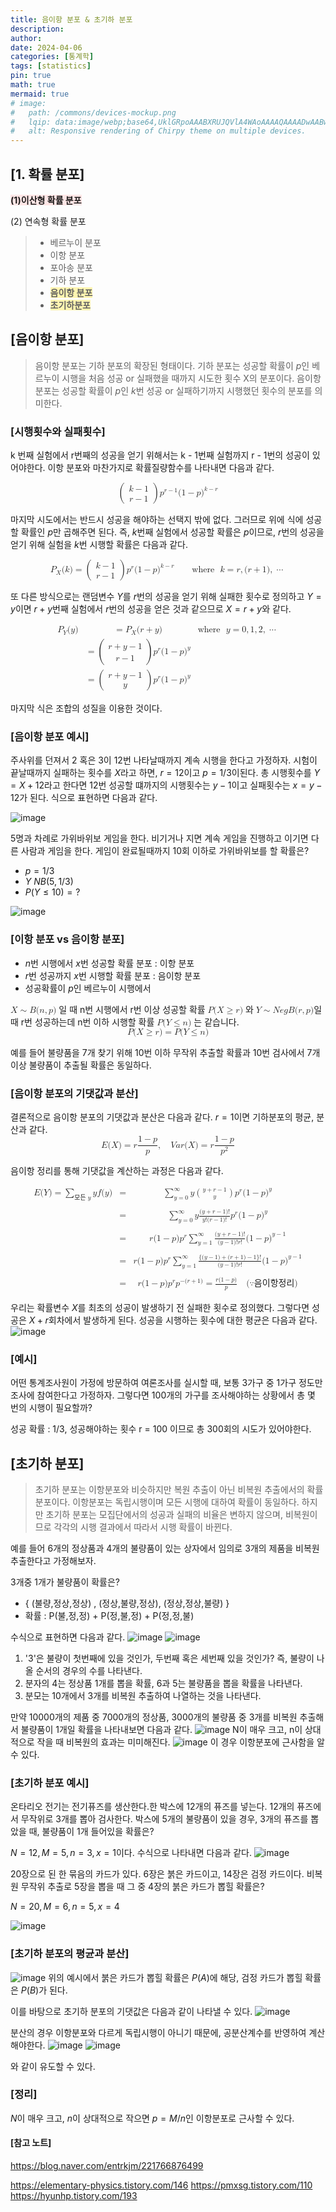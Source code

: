 ```yaml
---
title: 음이항 분포 & 초기하 분포
description: 
author: 
date: 2024-04-06
categories: [통계학]
tags: [statistics]
pin: true
math: true
mermaid: true
# image:
#   path: /commons/devices-mockup.png
#   lqip: data:image/webp;base64,UklGRpoAAABXRUJQVlA4WAoAAAAQAAAADwAABwAAQUxQSDIAAAARL0AmbZurmr57yyIiqE8oiG0bejIYEQTgqiDA9vqnsUSI6H+oAERp2HZ65qP/VIAWAFZQOCBCAAAA8AEAnQEqEAAIAAVAfCWkAALp8sF8rgRgAP7o9FDvMCkMde9PK7euH5M1m6VWoDXf2FkP3BqV0ZYbO6NA/VFIAAAA
#   alt: Responsive rendering of Chirpy theme on multiple devices.
---
```



## [1. 확률 분포]

**<span style="background-color:#FFE6E6">  (1)이산형 확률 분포 </span>**

(2) 연속형 확률 분포

> - 베르누이 분포 
> - 이항 분포 
> - 포아송 분포
> - 기하 분포 
> - **<span style="background-color:#fff5b1"> 음이항 분포 </span>**
> - **<span style="background-color:#fff5b1"> 초기하분포 </span>**

## [음이항 분포]

> 음이항 분포는 기하 분포의 확장된 형태이다. 기하 분포는 성공할 확률이 $p$인 베르누이 시행을 처음 성공 or 실패했을 때까지 시도한 횟수 X의 분포이다. 음이항 분포는 성공할 확률이 $p$인 $k$번 성공 or 실패하기까지 시행했던 횟수의 분포를 의미한다.

### [시행횟수와 실패횟수]

k 번째 실험에서 r번째의 성공을 얻기 위해서는 k - 1번째 실험까지 r - 1번의 성공이 있어야한다. 
이항 분포와 마찬가지로 확률질량함수를 나타내면 다음과 같다.

<math xmlns="http://www.w3.org/1998/Math/MathML" display="block">
  <mrow data-mjx-texclass="INNER">
    <mo data-mjx-texclass="OPEN">(</mo>
    <mtable columnspacing="1em" rowspacing="4pt">
      <mtr>
        <mtd>
          <mi>k</mi>
          <mo>&#x2212;</mo>
          <mn>1</mn>
        </mtd>
      </mtr>
      <mtr>
        <mtd>
          <mi>r</mi>
          <mo>&#x2212;</mo>
          <mn>1</mn>
        </mtd>
      </mtr>
    </mtable>
    <mo data-mjx-texclass="CLOSE">)</mo>
  </mrow>
  <msup>
    <mi>p</mi>
    <mrow data-mjx-texclass="ORD">
      <mi>r</mi>
      <mo>&#x2212;</mo>
      <mn>1</mn>
    </mrow>
  </msup>
  <mo stretchy="false">(</mo>
  <mn>1</mn>
  <mo>&#x2212;</mo>
  <mi>p</mi>
  <msup>
    <mo stretchy="false">)</mo>
    <mrow data-mjx-texclass="ORD">
      <mi>k</mi>
      <mo>&#x2212;</mo>
      <mi>r</mi>
    </mrow>
  </msup>
</math>

마지막 시도에서는 반드시 성공을 해야하는 선택지 밖에 없다. 그러므로 위에 식에 성공할 확률인 $p$만 곱해주면 된다. 즉, $k$번째 실험에서 성공할 확률은 $p$이므로, $r$번의 성공을 얻기 위해 실험을 $k$번 시행할 확률은 다음과 같다. 

<math xmlns="http://www.w3.org/1998/Math/MathML" display="block">
  <msub>
    <mi>P</mi>
    <mi>X</mi>
  </msub>
  <mo stretchy="false">(</mo>
  <mi>k</mi>
  <mo stretchy="false">)</mo>
  <mo>=</mo>
  <mrow data-mjx-texclass="INNER">
    <mo data-mjx-texclass="OPEN">(</mo>
    <mtable columnspacing="1em" rowspacing="4pt">
      <mtr>
        <mtd>
          <mi>k</mi>
          <mo>&#x2212;</mo>
          <mn>1</mn>
        </mtd>
      </mtr>
      <mtr>
        <mtd>
          <mi>r</mi>
          <mo>&#x2212;</mo>
          <mn>1</mn>
        </mtd>
      </mtr>
    </mtable>
    <mo data-mjx-texclass="CLOSE">)</mo>
  </mrow>
  <msup>
    <mi>p</mi>
    <mi>r</mi>
  </msup>
  <mo stretchy="false">(</mo>
  <mn>1</mn>
  <mo>&#x2212;</mo>
  <mi>p</mi>
  <msup>
    <mo stretchy="false">)</mo>
    <mrow data-mjx-texclass="ORD">
      <mi>k</mi>
      <mo>&#x2212;</mo>
      <mi>r</mi>
    </mrow>
  </msup>
  <mtext>&#xA0;</mtext>
  <mtext>&#xA0;</mtext>
  <mtext>&#xA0;</mtext>
  <mtext>&#xA0;</mtext>
  <mtext>&#xA0;</mtext>
  <mtext>&#xA0;</mtext>
  <mtext>where&#xA0;</mtext>
  <mtext>&#xA0;</mtext>
  <mi>k</mi>
  <mo>=</mo>
  <mi>r</mi>
  <mo>,</mo>
  <mo stretchy="false">(</mo>
  <mi>r</mi>
  <mo>+</mo>
  <mn>1</mn>
  <mo stretchy="false">)</mo>
  <mo>,</mo>
  <mo>&#x22EF;</mo>
</math>


또 다른 방식으로는 랜덤변수 $Y$를 $r$번의 성공을 얻기 위해 실패한 횟수로 정의하고 $Y = y$이면 $r + y$번째 실험에서 $r$번의 성공을 얻은 것과 같으므로 $X = r + y$와 같다.

<math xmlns="http://www.w3.org/1998/Math/MathML" display="block">
  <mtable displaystyle="true" columnalign="right left right" columnspacing="0em 2em" rowspacing="3pt">
    <mtr>
      <mtd>
        <msub>
          <mi>P</mi>
          <mi>Y</mi>
        </msub>
        <mo stretchy="false">(</mo>
        <mi>y</mi>
        <mo stretchy="false">)</mo>
      </mtd>
      <mtd>
        <mi></mi>
        <mo>=</mo>
        <msub>
          <mi>P</mi>
          <mi>X</mi>
        </msub>
        <mo stretchy="false">(</mo>
        <mi>r</mi>
        <mo>+</mo>
        <mi>y</mi>
        <mo stretchy="false">)</mo>
      </mtd>
      <mtd>
        <mtext>where&#xA0;</mtext>
        <mtext>&#xA0;</mtext>
        <mi>y</mi>
        <mo>=</mo>
        <mn>0</mn>
        <mo>,</mo>
        <mn>1</mn>
        <mo>,</mo>
        <mn>2</mn>
        <mo>,</mo>
        <mo>&#x22EF;</mo>
      </mtd>
    </mtr>
    <mtr>
      <mtd></mtd>
      <mtd>
        <mi></mi>
        <mo>=</mo>
        <mrow data-mjx-texclass="INNER">
          <mo data-mjx-texclass="OPEN">(</mo>
          <mtable columnalign="center" columnspacing="1em" rowspacing="4pt">
            <mtr>
              <mtd>
                <mi>r</mi>
                <mo>+</mo>
                <mi>y</mi>
                <mo>&#x2212;</mo>
                <mn>1</mn>
              </mtd>
            </mtr>
            <mtr>
              <mtd>
                <mi>r</mi>
                <mo>&#x2212;</mo>
                <mn>1</mn>
              </mtd>
            </mtr>
          </mtable>
          <mo data-mjx-texclass="CLOSE">)</mo>
        </mrow>
        <msup>
          <mi>p</mi>
          <mi>r</mi>
        </msup>
        <mo stretchy="false">(</mo>
        <mn>1</mn>
        <mo>&#x2212;</mo>
        <mi>p</mi>
        <msup>
          <mo stretchy="false">)</mo>
          <mi>y</mi>
        </msup>
      </mtd>
    </mtr>
    <mtr>
      <mtd></mtd>
      <mtd>
        <mi></mi>
        <mo>=</mo>
        <mrow data-mjx-texclass="INNER">
          <mo data-mjx-texclass="OPEN">(</mo>
          <mtable columnalign="center" columnspacing="1em" rowspacing="4pt">
            <mtr>
              <mtd>
                <mi>r</mi>
                <mo>+</mo>
                <mi>y</mi>
                <mo>&#x2212;</mo>
                <mn>1</mn>
              </mtd>
            </mtr>
            <mtr>
              <mtd>
                <mi>y</mi>
              </mtd>
            </mtr>
          </mtable>
          <mo data-mjx-texclass="CLOSE">)</mo>
        </mrow>
        <msup>
          <mi>p</mi>
          <mi>r</mi>
        </msup>
        <mo stretchy="false">(</mo>
        <mn>1</mn>
        <mo>&#x2212;</mo>
        <mi>p</mi>
        <msup>
          <mo stretchy="false">)</mo>
          <mi>y</mi>
        </msup>
      </mtd>
    </mtr>
  </mtable>
</math>

마지막 식은 조합의 성질을 이용한 것이다.

### [음이항 분포 예시]

주사위를 던져서 2 혹은 3이 12번 나타날때까지 계속 시행을 한다고 가정하자. 시험이 끝날때까지 실패하는 횟수를 $X$라고 하면, $r = 12$이고 $p = 1/3$이된다. 총 시행횟수를 $Y = X + 12$라고 한다면 
12번 성공할 떄까지의 시행횟수는 $y - 1$이고 실패횟수는 $x = y - 12$가 된다. 식으로 표현하면 다음과 같다.

![image](https://github.com/liayeoni/study/assets/154586550/13fe4a60-0dc4-4c5e-9e8b-e08cae47c090)


5명과 차례로 가위바위보 게임을 한다. 비기거나 지면 계속 게임을 진행하고 이기면 다른 사람과 게임을 한다. 게임이 완료될때까지 10회 이하로 가위바위보를 할 확률은?

- $p = 1/3$
- $Y ~ NB(5, 1/3)$
- $P (Y ≤ 10 ) = ?$

![image](https://github.com/liayeoni/study/assets/154586550/b31d821c-e08a-4713-8ab1-e92b2c6a5df7)

### [이항 분포 vs 음이항 분포]
- $n$번 시행에서 $x$번 성공할 확률 분포 : 이항 분포
- $r$번 성공까지 $x$번 시행할 확률 분포 : 음이항 분포
- 성공확률이 $p$인 베르누이 시행에서 

<math xmlns="http://www.w3.org/1998/Math/MathML">
  <mi>X</mi>
  <mo>&#x223C;</mo>
  <mi>B</mi>
  <mo stretchy="false">(</mo>
  <mi>n</mi>
  <mo>,</mo>
  <mi>p</mi>
  <mo stretchy="false">)</mo>
</math>
  일 때 n번 시행에서 r번 이상 성공할 확률 
  <math xmlns="http://www.w3.org/1998/Math/MathML">
  <mi>P</mi>
  <mo stretchy="false">(</mo>
  <mi>X</mi>
  <mo>&#x2265;</mo>
  <mi>r</mi>
  <mo stretchy="false">)</mo>
</math> 와 
<math xmlns="http://www.w3.org/1998/Math/MathML">
  <mi>Y</mi>
  <mo>&#x223C;</mo>
  <mi>N</mi>
  <mi>e</mi>
  <mi>g</mi>
  <mi>B</mi>
  <mo stretchy="false">(</mo>
  <mi>r</mi>
  <mo>,</mo>
  <mi>p</mi>
  <mo stretchy="false">)</mo>
</math>일 때 r번 성공하는데 n번 이하 시행할 확률 <math xmlns="http://www.w3.org/1998/Math/MathML">
  <mi>P</mi>
  <mo stretchy="false">(</mo>
  <mi>Y</mi>
  <mo>&#x2264;</mo>
  <mi>n</mi>
  <mo stretchy="false">)</mo>
</math>
는 같습니다.

<math xmlns="http://www.w3.org/1998/Math/MathML" display="block">
  <mi>P</mi>
  <mo stretchy="false">(</mo>
  <mi>X</mi>
  <mo>&#x2265;</mo>
  <mi>r</mi>
  <mo stretchy="false">)</mo>
  <mo>=</mo>
  <mi>P</mi>
  <mo stretchy="false">(</mo>
  <mi>Y</mi>
  <mo>&#x2264;</mo>
  <mi>n</mi>
  <mo stretchy="false">)</mo>
</math>

예를 들어 불량품을 7개 찾기 위해 10번 이하 무작위 추출할 확률과 10번 검사에서 7개 이상 불량품이 추출될 확률은 동일하다.


### [음이항 분포의 기댓값과 분산]

결론적으로 음이항 분포의 기댓값과 분산은 다음과 같다. $r = 1$이면 기하분포의 평균, 분산과 같다.
<math xmlns="http://www.w3.org/1998/Math/MathML" display="block">
  <mi>E</mi>
  <mo stretchy="false">(</mo>
  <mi>X</mi>
  <mo stretchy="false">)</mo>
  <mo>=</mo>
  <mi>r</mi>
  <mfrac>
    <mrow>
      <mn>1</mn>
      <mo>&#x2212;</mo>
      <mi>p</mi>
    </mrow>
    <mi>p</mi>
  </mfrac>
  <mo>,</mo>
  <mstyle scriptlevel="0">
    <mspace width="1em"></mspace>
  </mstyle>
  <mi>V</mi>
  <mi>a</mi>
  <mi>r</mi>
  <mo stretchy="false">(</mo>
  <mi>X</mi>
  <mo stretchy="false">)</mo>
  <mo>=</mo>
  <mi>r</mi>
  <mfrac>
    <mrow>
      <mn>1</mn>
      <mo>&#x2212;</mo>
      <mi>p</mi>
    </mrow>
    <msup>
      <mi>p</mi>
      <mn>2</mn>
    </msup>
  </mfrac>
</math>



음이항 정리를 통해 기댓값을 계산하는 과정은 다음과 같다. 

<math xmlns="http://www.w3.org/1998/Math/MathML" display="block">
  <mtable columnspacing="1em" rowspacing="4pt">
    <mtr>
      <mtd>
        <mi>E</mi>
        <mo stretchy="false">(</mo>
        <mi>Y</mi>
        <mo stretchy="false">)</mo>
        <mo>=</mo>
        <munder>
          <mo data-mjx-texclass="OP">&#x2211;</mo>
          <mrow data-mjx-texclass="ORD">
            <mi>&#xBAA8;</mi>
            <mi>&#xB4E0;</mi>
            <mtext>&#xA0;</mtext>
            <mi>y</mi>
          </mrow>
        </munder>
        <mi>y</mi>
        <mi>f</mi>
        <mo stretchy="false">(</mo>
        <mi>y</mi>
        <mo stretchy="false">)</mo>
      </mtd>
      <mtd>
        <mo>=</mo>
      </mtd>
      <mtd>
        <munderover>
          <mo data-mjx-texclass="OP">&#x2211;</mo>
          <mrow data-mjx-texclass="ORD">
            <mi>y</mi>
            <mo>=</mo>
            <mn>0</mn>
          </mrow>
          <mrow data-mjx-texclass="ORD">
            <mi mathvariant="normal">&#x221E;</mi>
          </mrow>
        </munderover>
        <mi>y</mi>
        <mrow data-mjx-texclass="ORD">
          <mrow data-mjx-texclass="ORD">
            <mrow data-mjx-texclass="OPEN">
              <mo minsize="1.2em" maxsize="1.2em">(</mo>
            </mrow>
            <mfrac linethickness="0">
              <mrow>
                <mi>y</mi>
                <mo>+</mo>
                <mi>r</mi>
                <mo>&#x2212;</mo>
                <mn>1</mn>
              </mrow>
              <mi>y</mi>
            </mfrac>
            <mrow data-mjx-texclass="CLOSE">
              <mo minsize="1.2em" maxsize="1.2em">)</mo>
            </mrow>
          </mrow>
        </mrow>
        <msup>
          <mi>p</mi>
          <mi>r</mi>
        </msup>
        <mo stretchy="false">(</mo>
        <mn>1</mn>
        <mo>&#x2212;</mo>
        <mi>p</mi>
        <msup>
          <mo stretchy="false">)</mo>
          <mrow data-mjx-texclass="ORD">
            <mi>y</mi>
          </mrow>
        </msup>
      </mtd>
    </mtr>
    <mtr>
      <mtd></mtd>
    </mtr>
    <mtr>
      <mtd></mtd>
      <mtd>
        <mo>=</mo>
      </mtd>
      <mtd>
        <munderover>
          <mo data-mjx-texclass="OP">&#x2211;</mo>
          <mrow data-mjx-texclass="ORD">
            <mi>y</mi>
            <mo>=</mo>
            <mn>0</mn>
          </mrow>
          <mrow data-mjx-texclass="ORD">
            <mi mathvariant="normal">&#x221E;</mi>
          </mrow>
        </munderover>
        <mi>y</mi>
        <mfrac>
          <mrow>
            <mo stretchy="false">(</mo>
            <mi>y</mi>
            <mo>+</mo>
            <mi>r</mi>
            <mo>&#x2212;</mo>
            <mn>1</mn>
            <mo stretchy="false">)</mo>
            <mo>!</mo>
          </mrow>
          <mrow>
            <mi>y</mi>
            <mo>!</mo>
            <mo stretchy="false">(</mo>
            <mi>r</mi>
            <mo>&#x2212;</mo>
            <mn>1</mn>
            <mo stretchy="false">)</mo>
            <mo>!</mo>
          </mrow>
        </mfrac>
        <msup>
          <mi>p</mi>
          <mi>r</mi>
        </msup>
        <mo stretchy="false">(</mo>
        <mn>1</mn>
        <mo>&#x2212;</mo>
        <mi>p</mi>
        <msup>
          <mo stretchy="false">)</mo>
          <mrow data-mjx-texclass="ORD">
            <mi>y</mi>
          </mrow>
        </msup>
      </mtd>
    </mtr>
    <mtr>
      <mtd></mtd>
    </mtr>
    <mtr>
      <mtd></mtd>
      <mtd>
        <mo>=</mo>
      </mtd>
      <mtd>
        <mi>r</mi>
        <mo stretchy="false">(</mo>
        <mn>1</mn>
        <mo>&#x2212;</mo>
        <mi>p</mi>
        <mo stretchy="false">)</mo>
        <msup>
          <mi>p</mi>
          <mi>r</mi>
        </msup>
        <munderover>
          <mo data-mjx-texclass="OP">&#x2211;</mo>
          <mrow data-mjx-texclass="ORD">
            <mi>y</mi>
            <mo>=</mo>
            <mn>1</mn>
          </mrow>
          <mrow data-mjx-texclass="ORD">
            <mi mathvariant="normal">&#x221E;</mi>
          </mrow>
        </munderover>
        <mfrac>
          <mrow>
            <mo stretchy="false">(</mo>
            <mi>y</mi>
            <mo>+</mo>
            <mi>r</mi>
            <mo>&#x2212;</mo>
            <mn>1</mn>
            <mo stretchy="false">)</mo>
            <mo>!</mo>
          </mrow>
          <mrow>
            <mo stretchy="false">(</mo>
            <mi>y</mi>
            <mo>&#x2212;</mo>
            <mn>1</mn>
            <mo stretchy="false">)</mo>
            <mo>!</mo>
            <mi>r</mi>
            <mo>!</mo>
          </mrow>
        </mfrac>
        <mo stretchy="false">(</mo>
        <mn>1</mn>
        <mo>&#x2212;</mo>
        <mi>p</mi>
        <msup>
          <mo stretchy="false">)</mo>
          <mrow data-mjx-texclass="ORD">
            <mi>y</mi>
            <mo>&#x2212;</mo>
            <mn>1</mn>
          </mrow>
        </msup>
      </mtd>
    </mtr>
    <mtr>
      <mtd></mtd>
    </mtr>
    <mtr>
      <mtd></mtd>
      <mtd>
        <mo>=</mo>
      </mtd>
      <mtd>
        <mi>r</mi>
        <mo stretchy="false">(</mo>
        <mn>1</mn>
        <mo>&#x2212;</mo>
        <mi>p</mi>
        <mo stretchy="false">)</mo>
        <msup>
          <mi>p</mi>
          <mi>r</mi>
        </msup>
        <munderover>
          <mo data-mjx-texclass="OP">&#x2211;</mo>
          <mrow data-mjx-texclass="ORD">
            <mi>y</mi>
            <mo>=</mo>
            <mn>1</mn>
          </mrow>
          <mrow data-mjx-texclass="ORD">
            <mi mathvariant="normal">&#x221E;</mi>
          </mrow>
        </munderover>
        <mfrac>
          <mrow>
            <mo fence="false" stretchy="false">{</mo>
            <mo stretchy="false">(</mo>
            <mi>y</mi>
            <mo>&#x2212;</mo>
            <mn>1</mn>
            <mo stretchy="false">)</mo>
            <mo>+</mo>
            <mo stretchy="false">(</mo>
            <mi>r</mi>
            <mo>+</mo>
            <mn>1</mn>
            <mo stretchy="false">)</mo>
            <mo>&#x2212;</mo>
            <mn>1</mn>
            <mo fence="false" stretchy="false">}</mo>
            <mo>!</mo>
          </mrow>
          <mrow>
            <mo stretchy="false">(</mo>
            <mi>y</mi>
            <mo>&#x2212;</mo>
            <mn>1</mn>
            <mo stretchy="false">)</mo>
            <mo>!</mo>
            <mi>r</mi>
            <mo>!</mo>
          </mrow>
        </mfrac>
        <mo stretchy="false">(</mo>
        <mn>1</mn>
        <mo>&#x2212;</mo>
        <mi>p</mi>
        <msup>
          <mo stretchy="false">)</mo>
          <mrow data-mjx-texclass="ORD">
            <mi>y</mi>
            <mo>&#x2212;</mo>
            <mn>1</mn>
          </mrow>
        </msup>
      </mtd>
    </mtr>
    <mtr>
      <mtd></mtd>
    </mtr>
    <mtr>
      <mtd></mtd>
      <mtd>
        <mo>=</mo>
      </mtd>
      <mtd>
        <mi>r</mi>
        <mo stretchy="false">(</mo>
        <mn>1</mn>
        <mo>&#x2212;</mo>
        <mi>p</mi>
        <mo stretchy="false">)</mo>
        <msup>
          <mi>p</mi>
          <mi>r</mi>
        </msup>
        <msup>
          <mi>p</mi>
          <mrow data-mjx-texclass="ORD">
            <mo>&#x2212;</mo>
            <mo stretchy="false">(</mo>
            <mi>r</mi>
            <mo>+</mo>
            <mn>1</mn>
            <mo stretchy="false">)</mo>
          </mrow>
        </msup>
        <mo>=</mo>
        <mfrac>
          <mrow>
            <mi>r</mi>
            <mo stretchy="false">(</mo>
            <mn>1</mn>
            <mo>&#x2212;</mo>
            <mi>p</mi>
            <mo stretchy="false">)</mo>
          </mrow>
          <mi>p</mi>
        </mfrac>
        <mstyle scriptlevel="0">
          <mspace width="1em"></mspace>
        </mstyle>
        <mo stretchy="false">(</mo>
        <mo>&#x2235;</mo>
        <mi>&#xC74C;</mi>
        <mi>&#xC774;</mi>
        <mi>&#xD56D;</mi>
        <mi>&#xC815;</mi>
        <mi>&#xB9AC;</mi>
        <mo stretchy="false">)</mo>
      </mtd>
    </mtr>
  </mtable>
</math>

우리는 확률변수 $X$를 최초의 성공이 발생하기 전 실패한 횟수로 정의했다. 그렇다면 성공은 $X + r$회차에서 발생하게 된다. 성공을 시행하는 횟수에 대한 평균은 다음과 같다.
![image](https://github.com/liayeoni/study/assets/154586550/733b708b-e874-482b-8460-d55b6e11b62d)

### [예시]

어떤 통계조사원이 가정에 방문하여 여론조사를 실시할 때, 보통 3가구 중 1가구 정도만 조사에 참여한다고 가정하자. 그렇다면 100개의 가구를 조사해야하는 상황에서 총 몇 번의 시행이 필요할까?

성공 확률 : 1/3, 성공해야하는 횟수 r = 100 이므로 총 300회의 시도가 있어야한다.


## [초기하 분포]

> 초기하 분포는 이항분포와 비슷하지만 복원 추출이 아닌 비복원 추출에서의 확률 분포이다. 이항분포는 독립시행이며 모든 시행에 대하여 확률이 동일하다. 하지만 초기하 분포는 모집단에서의 성공과 실패의 비율은 변하지 않으며, 비복원이므로 각각의 시행 결과에서 따라서 시행 확률이 바뀐다. 


예를 들어 6개의 정상품과 4개의 불량품이 있는 상자에서 임의로 3개의 제품을 비복원 추출한다고 가정해보자.

3개중 1개가 불량품이 확률은?
 - { (불량,정상,정상) , (정상,불량,정상), (정상,정상,불량) } 
 - 확률 : P(불,정,정) + P(정,불,정) + P(정,정,불)

 수식으로 표현하면 다음과 같다.
![image](https://github.com/liayeoni/study/assets/154586550/436709e1-fd3b-4784-b2ff-0598e5d4d6e2)
![image](https://github.com/liayeoni/study/assets/154586550/30f931e7-9040-48a5-827f-717892b21d50)
1. '3'은 불량이 첫번째에 있을 것인가, 두번째 혹은 세번째 있을 것인가? 즉, 불량이 나올 순서의 경우의 수를 나타낸다.
2. 분자의 4는 정상품 1개를 뽑을 확률, 6과 5는 불량품을 뽑을 확률을 나타낸다. 
3. 분모는 10개에서 3개를 비복원 추출하여 나열하는 것을 나타낸다.

만약 10000개의 제품 중 7000개의 정상품, 3000개의 불량품 중 3개를 비복원 추출해서 불량품이 1개일 확률을 나타내보면 다음과 같다.
![image](https://github.com/liayeoni/study/assets/154586550/b9506555-614d-4163-9d6f-5ccdd2783234)
N이 매우 크고, n이 상대적으로 작을 때 비복원의 효과는 미미해진다.
![image](https://github.com/liayeoni/study/assets/154586550/08af6308-46ce-4bf1-a774-10f3bd291db4)
이 경우 이항분포에 근사함을 알 수 있다.

### [초기하 분포 예시]

온타리오 전기는 전기퓨즈를 생산한다.한 박스에 12개의 퓨즈를 넣는다. 12개의 퓨즈에서 무작위로 3개를 뽑아 검사한다. 박스에 5개의 불량품이 있을 경우, 3개의 퓨즈를 뽑았을 때, 불량품이 1개 들어있을 확률은?

$N = 12, M = 5, n = 3, x = 1$이다.
수식으로 나타내면 다음과 같다.
![image](https://github.com/liayeoni/study/assets/154586550/81f59d53-fcd9-44d0-9007-66c5ff20ee46)

20장으로 된 한 묶음의 카드가 있다. 6장은 붉은 카드이고, 14장은 검정 카드이다. 비복원 무작위 추출로 5장을 뽑을 때 그 중 4장의 붉은 카드가 뽑힐 확률은?

$N = 20, M = 6, n = 5, x = 4$

![image](https://github.com/liayeoni/study/assets/154586550/db8ab5eb-3522-49b7-90da-945a0bbf6e28)

### [초기하 분포의 평균과 분산]

![image](https://github.com/liayeoni/study/assets/154586550/0e5ab57c-a369-40b6-9877-cc702336e1fc)
위의 예시에서 붉은 카드가 뽑힐 확률은 $P(A)$에 해당, 검정 카드가 뽑힐 확률은 $P(B)$가 된다.

이를 바탕으로 초기하 분포의 기댓값은 다음과 같이 나타낼 수 있다.
![image](https://github.com/liayeoni/study/assets/154586550/914b2465-c706-4912-b139-b8328bd06a82)

분산의 경우 이항분포와 다르게 독립시행이 아니기 때문에, 공분산계수를 반영하여 계산해야한다.
![image](https://github.com/liayeoni/study/assets/154586550/7801358d-960e-484b-b29c-a1b9fb8ecdb4)
![image](https://github.com/liayeoni/study/assets/154586550/7c2ba007-ccc9-47b1-b76a-5750bfdc634a)

와 같이 유도할 수 있다.

### [정리]
$N$이 매우 크고, $n$이 상대적으로 작으면 $p = M/n$인 이항분포로 근사할 수 있다.

#### [참고 노트]
https://blog.naver.com/entrkjm/221766876499

https://elementary-physics.tistory.com/146
https://pmxsg.tistory.com/110
https://hyunhp.tistory.com/193